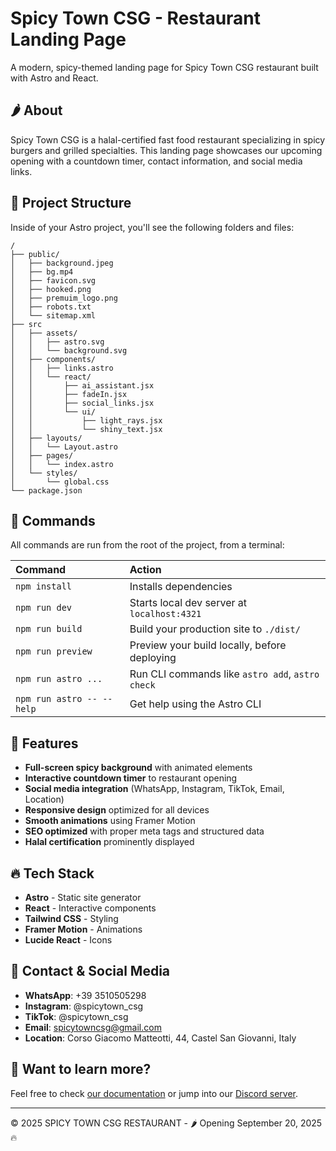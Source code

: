 # Spicy Town CSG - Restaurant Landing Page

A modern, spicy-themed landing page for Spicy Town CSG restaurant built with Astro and React.

## 🌶️ About

Spicy Town CSG is a halal-certified fast food restaurant specializing in spicy burgers and grilled specialties. This landing page showcases our upcoming opening with a countdown timer, contact information, and social media links.

## 🚀 Project Structure

Inside of your Astro project, you'll see the following folders and files:

```text
/
├── public/
│   ├── background.jpeg
│   ├── bg.mp4
│   ├── favicon.svg
│   ├── hooked.png
│   ├── premuim_logo.png
│   ├── robots.txt
│   └── sitemap.xml
├── src
│   ├── assets/
│   │   ├── astro.svg
│   │   └── background.svg
│   ├── components/
│   │   ├── links.astro
│   │   └── react/
│   │       ├── ai_assistant.jsx
│   │       ├── fadeIn.jsx
│   │       ├── social_links.jsx
│   │       └── ui/
│   │           ├── light_rays.jsx
│   │           └── shiny_text.jsx
│   ├── layouts/
│   │   └── Layout.astro
│   ├── pages/
│   │   └── index.astro
│   └── styles/
│       └── global.css
└── package.json
```

## 🧞 Commands

All commands are run from the root of the project, from a terminal:

| Command                   | Action                                           |
| :------------------------ | :----------------------------------------------- |
| `npm install`             | Installs dependencies                            |
| `npm run dev`             | Starts local dev server at `localhost:4321`      |
| `npm run build`           | Build your production site to `./dist/`          |
| `npm run preview`         | Preview your build locally, before deploying     |
| `npm run astro ...`       | Run CLI commands like `astro add`, `astro check` |
| `npm run astro -- --help` | Get help using the Astro CLI                     |

## 🎨 Features

- **Full-screen spicy background** with animated elements
- **Interactive countdown timer** to restaurant opening
- **Social media integration** (WhatsApp, Instagram, TikTok, Email, Location)
- **Responsive design** optimized for all devices
- **Smooth animations** using Framer Motion
- **SEO optimized** with proper meta tags and structured data
- **Halal certification** prominently displayed

## 🔥 Tech Stack

- **Astro** - Static site generator
- **React** - Interactive components
- **Tailwind CSS** - Styling
- **Framer Motion** - Animations
- **Lucide React** - Icons

## 📱 Contact & Social Media

- **WhatsApp**: +39 3510505298
- **Instagram**: @spicytown_csg
- **TikTok**: @spicytown_csg
- **Email**: spicytowncsg@gmail.com
- **Location**: Corso Giacomo Matteotti, 44, Castel San Giovanni, Italy

## 👀 Want to learn more?

Feel free to check [our documentation](https://docs.astro.build) or jump into our [Discord server](https://astro.build/chat).

---

© 2025 SPICY TOWN CSG RESTAURANT - 🌶️ Opening September 20, 2025 🔥
